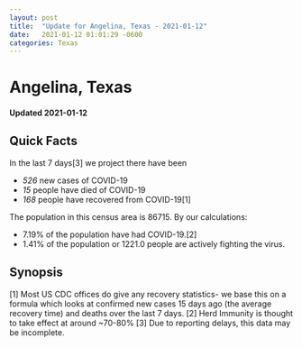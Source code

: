 ```yaml
---
layout: post
title:  "Update for Angelina, Texas - 2021-01-12"
date:   2021-01-12 01:01:29 -0600
categories: Texas
---
```


# Angelina, Texas
#### Updated 2021-01-12

## Quick Facts

In the last 7 days[3] we project there have been
- *526* new cases of COVID-19
- *15* people have died of COVID-19
- *168* people have recovered from COVID-19[1]

The population in this census area is 86715. By our calculations:
- 7.19% of the population have had COVID-19.[2]
- 1.41% of the population or 1221.0 people are actively fighting the virus.

## Synopsis




[1] Most US CDC offices do give any recovery statistics- we base this on a formula which looks at confirmed new cases
15 days ago (the average recovery time) and deaths over the last 7 days.
[2] Herd Immunity is thought to take effect at around ~70-80%
[3] Due to reporting delays, this data may be incomplete. 
    